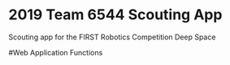 # 2019 Team 6544 Scouting App
Scouting app for the FIRST Robotics Competition Deep Space

#Web Application Functions
